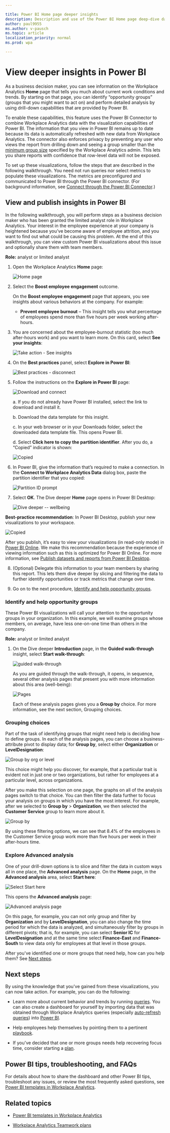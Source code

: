 ```yaml
---

title: Power BI Home page deeper insights
description: Description and use of the Power BI Home page deep-dive dashboard
author: paul9955
ms.author: v-pausch
ms.topic: article
localization_priority: normal 
ms.prod: wpa

---
```


# View deeper insights in Power BI

As a business decision maker, you can see information on the Workplace Analytics **Home** page that tells you much about current work conditions and trends. By starting on that page, you can identify “opportunity groups” (groups that you might want to act on) and perform detailed analysis by using drill-down capabilities that are provided by Power BI. 

To enable these capabilities, this feature uses the Power BI Connector to combine Workplace Analytics data with the visualization capabilities of Power BI. The information that you view in Power BI remains up to date because its data is automatically refreshed with new data from Workplace Analytics. The connector also enforces privacy by preventing any user who views the report from drilling down and seeing a group smaller than the [minimum group size](../use/settings.md#minimum-group-size) specified by the Workplace Analytics admin. This lets you share reports with confidence that row-level data will not be exposed. 

To set up these visualizations, follow the steps that are described in the following walkthrough. You need not run queries nor select metrics to populate these visualizations. The metrics are preconfigured and communicated to Power BI through the Power BI connector. (For background information, see [Connect through the Power BI Connector](../use/view-download-and-export-query-results.md#connect-through-the-power-bi-connector).)

## View and publish insights in Power BI

In the following walkthrough, you will perform steps as a business decision maker who has been granted the limited analyst role in Workplace Analytics. Your interest in the employee experience at your company is heightened because you’ve become aware of employee attrition, and you want to find out what could be causing this problem. At the end of this walkthrough, you can view custom Power BI visualizations about this issue and optionally share them with team members. 

**Role:** analyst or limited analyst

1.	Open the Workplace Analytics **Home** page:

    ![Home page](../images/wpa/tutorials/new-home-page.png)
 
2.	Select the **Boost employee engagement** outcome. 

     On the **Boost employee engagement** page that appears, you see insights about various behaviors at the company. For example: 
     
     * **Prevent employee burnout** &ndash; This insight tells you what percentage of employees spend more than five hours per week working after-hours.
     
3.	You are concerned about the employee-burnout statistic (too much after-hours work) and you want to learn more. On this card, select **See your insights**:
 
     ![Take action - See insights](../images/wpa/tutorials/burnout-take-action.png)

4.   On the **Best practices** panel, select **Explore in Power BI**: 

     ![Best practices - disconnect](../images/wpa/tutorials/best-practices-disconnect.png)

5.	Follow the instructions on the **Explore in Power BI** page:

     ![Download and connect](../images/wpa/tutorials/explore-in-pbi.png) 
      
     a.	If you do not already have Power BI installed, select the link to download and install it. 
 
     b.	Download the data template for this insight. 
 
     c.	In your web browser or in your Downloads folder, select the downloaded data template file. This opens Power BI.  
 
     d.	Select **Click here to copy the partition identifier**. After you do, a “Copied” indicator is shown:
    
     ![Copied](../images/wpa/tutorials/partition-id-copied.png)    
 
6.	In Power BI, give the information that’s required to make a connection. In the **Connect to Workplace Analytics Data** dialog box, paste the partition identifier that you copied:

     ![Partition ID prompt](../images/wpa/tutorials/partition-id-prompt.png)
 
7.	Select **OK**. The Dive deeper **Home** page opens in Power BI Desktop:
 
     ![Dive deeper -- wellbeing](../images/wpa/tutorials/dive-deeper-wellbeing.png)

**Best-practice recommendation**: In Power BI Desktop, publish your new visualizations to your workspace.

   ![Copied](../images/wpa/tutorials/publish-to-pbi-workspace.png)
 
After you publish, it’s easy to view your visualizations (in read-only mode) in [Power BI Online](https://powerbi.microsoft.com/en-us/). We make this recommendation because the experience of viewing information such as this is optimized for Power BI Online. For more information, see [Publish datasets and reports from Power BI Desktop](https://docs.microsoft.com/power-bi/create-reports/desktop-upload-desktop-files). 

8.	(Optional) Delegate this information to your team members by sharing this report. This lets them dive deeper by slicing and filtering the data to further identify opportunities or track metrics that change over time. 

9.	Go on to the next procedure, [Identify and help opportunity groups](#identify-and-help-opportunity-groups). 

### Identify and help opportunity groups 

These Power BI visualizations will call your attention to the opportunity groups in your organization. In this example, we will examine groups whose members, on average, have less one-on-one time than others in the company. 

**Role:** analyst or limited analyst

1.	On the Dive deeper **Introduction** page, in the **Guided walk-through** insight, select **Start walk-through**:
   
    ![guided walk-through](../images/wpa/tutorials/guided-walkthrough.png)
    
    As you are guided through the walk-through, it opens, in sequence, several other analysis pages that present you with more information about this area (well-being):
      
    ![Pages](../images/wpa/tutorials/pages-toc.png)
   
    Each of these analysis pages gives you a **Group by** choice. For more information, see the next section, Grouping choices. 

### Grouping choices 

Part of the task of identifying groups that might need help is deciding how to define groups. In each of the analysis pages, you can choose a business-attribute pivot to display data; for **Group by**, select either **Organization** or **LevelDesignation**:

![Group by org or level](../images/wpa/tutorials/group-by-choice.png)
 
This choice might help you discover, for example, that a particular trait is evident not in just one or two organizations, but rather for employees at a particular level, across organizations. 

After you make this selection on one page, the graphs on all of the analysis pages switch to that choice. You can then filter the data further to focus your analysis on groups in which you have the most interest. For example, after we selected to **Group by** > **Organization**, we then selected the **Customer Service** group to learn more about it. 

![Group by](../images/wpa/tutorials/distrib-after-hours-collab.png)
  
By using these filtering options, we can see that 8.4% of the employees in the Customer Service group work more than five hours per week in their after-hours time. 

### Explore Advanced analysis

One of your drill-down options is to slice and filter the data in custom ways all in one place, the **Advanced analysis** page. On the **Home** page, in the **Advanced analysis** area, select **Start here**:

![Select Start here](../images/wpa/tutorials/intro-advanced-analysis.png)
 
This opens the **Advanced analysis** page:

![Advanced analysis page](../images/wpa/tutorials/advanced-analysis.png)
 
On this page, for example, you can not only group and filter by **Organization** and by **LevelDesignation**, you can also change the time period for which the data is analyzed, and simultaneously filter by groups in different pivots; that is, for example, you can select **Senior IC** for **LevelDesignation** and at the same time select **Finance-East** and **Finance-South** to view data only for employees at that level in those groups.

After you've identified one or more groups that need help, how can you help them? See [Next steps](#next-steps). 

## Next steps

By using the knowledge that you've gained from these visualizations, you can now take action. For example, you can do the following:

 * Learn more about current behavior and trends by running [queries](query-basics.md). You can also create a dashboard for yourself by importing data that was obtained through Workplace Analytics queries (especially [auto-refresh queries](query-auto-refresh.md)) into [Power BI](../use/view-download-and-export-query-results.md#get-a-link-for-an-odata-feed-to-use-in-power-bi). 

 * Help employees help themselves by pointing them to a pertinent [playbook](../myanalytics/use/mya-adoption/adopt-learning-modules.md). 

 * If you've decided that one or more groups needs help recovering focus time, consider starting a [plan](teamwork-solution.md). 

## Power BI tips, troubleshooting, and FAQs

For details about how to share the dashboard and other Power BI tips, troubleshoot any issues, or review the most frequently asked questions, see [Power BI templates in Workplace Analytics](https://review.docs.microsoft.com/en-us/Workplace-Analytics/tutorials/power-bi-templates?branch=pr-en-us-1820).

## Related topics

* [Power BI templates in Workplace Analytics](https://review.docs.microsoft.com/en-us/Workplace-Analytics/tutorials/power-bi-templates?branch=pr-en-us-1820)

* [Workplace Analytics Teamwork plans](teamwork-solution.md)

